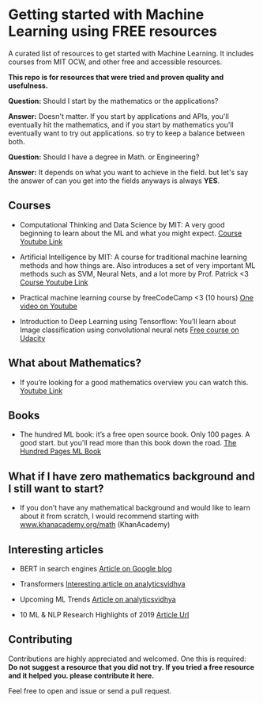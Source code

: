# Getting started with Machine Learning using FREE resources
A curated list of resources to get started with Machine Learning. It includes courses from MIT OCW, and other free and accessible resources.

__This repo is for resources that were tried and proven quality and usefulness.__


__Question:__ Should I start by the mathematics or the applications? 

__Answer:__  Doesn't matter. If you start by applications and APIs, you'll eventually hit the mathematics, and if you start by mathematics you'll eventually want to try out applications. so try to keep a balance between both.


__Question:__ Should I have a degree in Math. or Engineering?

__Answer:__ It depends on what you want to achieve in the field. but let's say the answer of can you get into the fields anyways is always __YES__.

## Courses
- Computational Thinking and Data Science by MIT: A very good beginning to learn about the ML and what you might expect. [Course Youtube Link](https://www.youtube.com/watch?v=C1lhuz6pZC0&list=PLUl4u3cNGP619EG1wp0kT-7rDE_Az5TNd)

- Artificial Intelligence by MIT: A course for traditional machine learning methods and how things are. Also introduces a set of very important ML methods such as SVM, Neural Nets, and a lot more by Prof. Patrick <3 [Course Youtube Link](https://www.youtube.com/watch?v=TjZBTDzGeGg&list=PLUl4u3cNGP63gFHB6xb-kVBiQHYe_4hSi)

- Practical machine learning course by freeCodeCamp <3 (10 hours) [One video on Youtube](https://www.youtube.com/watch?v=GwIo3gDZCVQ)

- Introduction to Deep Learning using Tensorflow: You’ll learn about Image classification using convolutional neural nets [Free course on Udacity](https://www.udacity.com/course/intro-to-tensorflow-for-deep-learning--ud187)


## What about Mathematics?

- If you’re looking for a good mathematics overview you can watch this. [Youtube Link](https://www.youtube.com/watch?v=T3TpdPmTLso&t=10522s)


## Books
 
- The hundred ML book: it’s a free open source book. Only 100 pages. A good start. but you'll read more than this book down the road. [The Hundred Pages ML Book](http://themlbook.com/wiki/doku.php)


## What if I have zero mathematics background and I still want to start?

- If you don’t have any mathematical background and would like to learn about it from scratch, I would recommend starting with www.khanacademy.org/math (KhanAcademy)
 

## Interesting articles
- BERT in search engines [Article on Google blog](https://www.blog.google/products/search/search-language-understanding-bert/)

- Transformers  [Interesting article on analyticsvidhya](https://www.analyticsvidhya.com/blog/2019/06/understanding-transformers-nlp-state-of-the-art-models/?utm_source=blog&utm_medium=2020-trends-machine-learning-deep-learning)

- Upcoming ML Trends [Article on analyticsvidhya](https://www.analyticsvidhya.com/blog/2019/12/2020-trends-machine-learning-deep-learning/)

- 10 ML & NLP Research Highlights of 2019 [Article Url](https://ruder.io/research-highlights-2019/)


## Contributing

Contributions are highly appreciated and welcomed. One this is required: __Do not suggest a resource that you did not try. If you tried a free resource and it helped you. please contribute it here.__

Feel free to open and issue or send a pull request.

